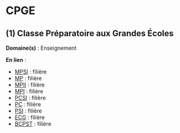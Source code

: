 # CPGE

## (1) Classe Préparatoire aux Grandes Écoles

**Domaine(s)** : Enseignement

**En lien** :

+ [MPSI](../M/mpsi.md) : filière
+ [MP](../M/mp.md) : filière
+ [MPII](../M/mpii.md) : filière
+ [MPI](../M/mpi.md) : filière
+ [PCSI](../P/pcsi.md) : filière
+ [PC](../P/pc.md) : filière
+ [PSI](../P/psi.md) : filière
+ [ECG](../E/ecg.md) : filière
+ [BCPST](../B/bcpst.md) : filière
